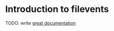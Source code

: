 # Introduction to filevents

TODO: write [great documentation](http://jacobian.org/writing/great-documentation/what-to-write/)
